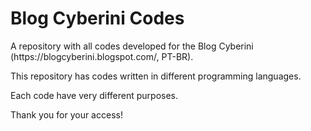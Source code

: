 # Blog Cyberini Codes
<p>A repository with all codes developed for the Blog Cyberini (https://blogcyberini.blogspot.com/, PT-BR).</p>
<p>This repository has codes written in different programming languages.</p>
<p>Each code have very different purposes.</p>
<p>Thank you for your access!</p>
